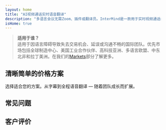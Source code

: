 ```yaml
---
layout: home
title: "AI视频通话实时语音翻译"
description: "多语言会议无需Zoom、插件或翻译员。InterMind是一款用于实时视频通话的AI语音翻译器 — 即说即译。"
isHome: true
---
```


<!-- text="专注于发展 — 让InterMind处理语言问题。" -->
<!-- text="课堂需要数年时间；InterMind今天就能实现所有语言的实时理解。" -->
<!-- text="**多语言**视频会议与**语音**口译" -->
<!-- title="实时**口译**视频会议" -->

<HeroSection
title="用**任何**语言开会"
text="不仅仅是翻译。同声传译，以语音为先，感觉自然如人。">

<AuthButton text="体验不同" buttonClass="brand"/>
<!-- <ContactFormModalNav buttonText="申请演示"/>
<NavButton to="#pricing" buttonClass="alt" buttonLabel="价格" /> -->
</HeroSection>

> **适用于谁？**  
> 适用于因语言障碍导致失去交易机会、延误或沟通不畅的国际团队。优先市场包括全球制造中心、美国工业合作伙伴、高科技亚洲、多语言欧盟、中东北非和拉丁美洲。在我们的[Markets](./product/markets)部分了解更多。

<span id="1"></span>
<FeatureBlock :card="{
  title: '翻译 ≠ 理解。这是下一代解决方案。',
  details: '无论使用什么语言，**您的声音都能被听到和理解** — 就像说着同一种语言一样。',
    items: [
      '⚡︎ 自然、[实时](/product/how-it-works)，无需字幕和延迟。',
      '✧ AI驱动的口译能捕捉语气、意图和行业专业术语。',
    ],
  link: './product/what-is-intermind',
  src: {
    light: '/1.png',
    dark: '/1.png',
  },
  inversion: false
}" />

<span id="2"></span>
<FeatureBlock :card="{
    title: '会议中的智慧大脑',
    details: 'InterMind将每个多语言通话转化为清晰、可搜索的知识。',
    items: [
      '🔍 **随时提问** — AI可以在**所有会议中**找到答案。',
      '✧ 自动提取任务、负责人和截止日期。',
      '✧ 即时用任何语言总结要点。',
    ],
    link: '/product/how-it-works#🧩-deep-memory-deep-understanding',
    src: {
      light: '/2l.png',
      dark: '/2d.png',
    },
    inversion: true
  }" />

<span id="3"></span>
<FeatureBlock :card="{
    title: '专为正式会议打造 — 不只是聊天',
    details: 'InterMind是一个**专业级视频会议平台**，而不是轻量级附加组件或插件。',
    items: [
      '✧ 1080p分辨率、智能降噪、日程安排、会议管理、屏幕共享、录制、参与者聊天、日历集成和翻译 — 所有功能内置，随时可用。',
      '✧ **永久免费** — 无需信用卡，无时间限制。',
    ],
    link: '/product/how-it-works',
    src: {
      light: '/3.png',
      dark: '/3.png',
    },
    inversion: false
  }" />

<span id="4"></span>
<FeatureBlock
  :card="{
    title: '注重隐私保护',
    details:
      'InterMind专为重视信任的对话而设计 — 在隐私和控制最重要的场合。',
    items: [
      '⚡︎ [基于区域的隐私保护](/product/privacy-architecture) — 欧盟、美国、东南亚',
      '✧ 合规：GDPR、CCPA、UAE PDPL',
      '✧ **零数据训练**。无第三方访问。'
    ],
    link: '/product/privacy-architecture',
    src: {
      light: '/4.png',
      dark: '/4.png',
    },
    inversion: true
  }"
/>

<span id="Pricing"></span>

## 清晰简单的价格方案

选择适合您的方案。从字幕到全程语音翻译 — 随着团队成长而扩展。

<PricingPlans :plans="[
  {
    title: '**基础版** 1位用户',
    price: '**免费**',
    details: '25次免费会议',
    items: [
      '100人视频会议 [💬](#3)',
      '每用户30GB共享存储空间',
      '**实时语音翻译** [💬](#1)',
      'AI会议助手记录和总结 [💬](#2)',
    ],
  },
  {
    title: '**专业版** 1-99位用户',
    price: '**$20** /月/用户，年付',
    details: '或月付$25',
    items: [
      '150人视频会议 [💬](#3)',
      '每用户2TB共享存储空间',
      '**实时语音翻译** [💬](#1)',
      'AI会议助手记录和总结 [💬](#2)',
    ],
  },
  {
    title: '**企业版** 1-250位用户',
    price: '**定制价格**',
    details: '专为隐私和合规设计',
    items: [
      '500人视频会议 [💬](#3)',
      '每用户5TB共享存储空间',
      '**实时语音翻译** [💬](#1)',
      '**AI同事**。外表如人。声音自然。比你更聪明 👽。',
      '**区域隐私路由** (欧盟/美国/亚洲) [💬](#4)',
    ],
  }
]">
<AuthButton text="免费试用" buttonClass="alt"/>
<AuthButton text="立即购买" buttonClass="brand"/>
<ContactFormModalNav buttonText="联系我们团队" buttonClass="alt"/>
</PricingPlans>

<span id="FAQ"></span>

## 常见问题

<AccordionGroup :items="
[
  {
    q: '什么是授权用户和参与者？',
    a: '*授权用户*拥有免费或付费的会议许可证，可以在其计划限制范围内安排会议。*参与者*是受邀者 — 他们**无需账户或许可证**即可加入，可以从任何设备**免费**连接。'
  },
  {
    q: '一个会议可以容纳多少参与者？',
    a: '这取决于您的计划：*基础版*最多支持**100名参与者**，*专业版*最多**150名**，*商业版*最多**500名**。'
  },
  {
    q: '一个InterMind许可证可以供多少人使用？',
    a: '每个*授权用户*可以主持**无限次会议**。如果多个团队成员需要同时主持会议，每人都需要自己的许可证。'
  },
  {
    q: '语音翻译在所有计划中都可用吗？',
    a: '是的，*语音翻译*在所有计划中都可用。在*基础版*中，仅支持**字幕功能**。*专业版*和*商业版*解锁完整的**双向语音翻译**、更大容量和高级功能。'
  },
  {
    q: '会议最长可以持续多久？',
    a: '所有计划的会议都可以持续长达**24小时**。'
  },
  {
    q: '我可以录制会议吗？',
    a: '是的，所有计划都支持**会议录制**。录制内容安全存储在您的账户中，随时可以访问。'
  },
  {
    q: '我可以主持的会议次数有限制吗？',
    a: '没有。您可以主持**无限次会议** — 即使是*免费基础版*计划。*专业版*和*商业版*计划提供更强大的功能、更多参与者和更多控制选项。'
  },
  {
    q: '如果我需要更多录制存储空间怎么办？',
    a: '*专业版*包含每用户**2 TB**的共享存储空间。*商业版*提供**5 TB**。需要更多？请**联系我们**获取定制方案。'
  },
  {
    q: 'InterMind如何确保数据隐私和安全？',
    a: 'InterMind**从设计之初就注重隐私**。所有数据都在您选择的地区处理和存储 — *欧盟、美国或亚洲*。我们遵守**GDPR、CCPA和UAE PDPL**，并且**绝不会将您的内容**用于培训或第三方访问。'
  },
  {
    q: '我可以在购买计划前试用InterMind吗？',
    a: '当然可以。*免费基础版*计划让您可以完全访问核心功能 — 包括**多语言会议**、**字幕**和**AI助手**。无需信用卡，**无时间限制**。随时可以升级。'
  },
  {
    q: '如果我需要帮助或支持怎么办？',
    a: '可通过我们的**帮助中心**、**电子邮件**和**在线聊天**获取支持。*商业版*用户可获得**优先支持**，并配备专属联系人。'
  },
  {
    q: '我可以随时取消订阅吗？',
    a: '是的。*月度计划*在计费周期结束时取消。*年度计划*可以取消并获得**按比例退款**。'
  },
  {
    q: '如何升级或降级我的计划？',
    a: '您可以随时通过**账户设置**更改计划。更改将**立即生效**。'
  },
  {
    q: 'InterMind支持哪些语言的语音翻译？',
    a: '我们支持**100多种语言**的实时语音翻译。支持的语言列表在不断增加 — 请查看我们的网站获取最新更新。'
  },
  {
    q: '我可以使用InterMind进行网络研讨会或大型活动吗？',
    a: '是的。*专业版*和*商业版*计划非常适合**大型会议和网络研讨会** — *商业版*最多支持**500名参与者**。'
  }
]
"/>

<span id="Testimonials"></span>

## 客户评价

<AutoScrollTestimonials testimonialsUrl="/testimonials.json"/>